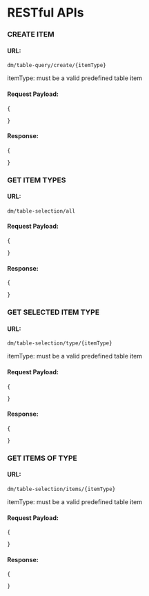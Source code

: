 # RESTful APIs


### CREATE ITEM
#### URL: 

	dm/table-query/create/{itemType}

itemType: must be a valid predefined table item

#### Request Payload:

	{
		
	}

#### Response:

	{

	}

### GET ITEM TYPES
#### URL: 

	dm/table-selection/all

#### Request Payload:

	{
		
	}

#### Response:

	{

	}

### GET SELECTED ITEM TYPE
#### URL: 

	dm/table-selection/type/{itemType}

itemType: must be a valid predefined table item

#### Request Payload:

	{
		
	}

#### Response:

	{

	}

### GET ITEMS OF TYPE
#### URL: 

	dm/table-selection/items/{itemType}

itemType: must be a valid predefined table item

#### Request Payload:

	{
		
	}

#### Response:

	{

	}